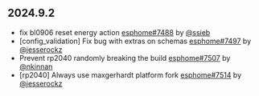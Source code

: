 ## 2024.9.2

- fix bl0906 reset energy action [esphome#7488](https://github.com/esphome/esphome/pull/7488) by [@ssieb](https://github.com/ssieb)
- [config_validation] Fix bug with extras on schemas [esphome#7497](https://github.com/esphome/esphome/pull/7497) by [@jesserockz](https://github.com/jesserockz)
- Prevent rp2040 randomly breaking the build [esphome#7507](https://github.com/esphome/esphome/pull/7507) by [@nkinnan](https://github.com/nkinnan)
- [rp2040] Always use maxgerhardt platform fork [esphome#7514](https://github.com/esphome/esphome/pull/7514) by [@jesserockz](https://github.com/jesserockz)

